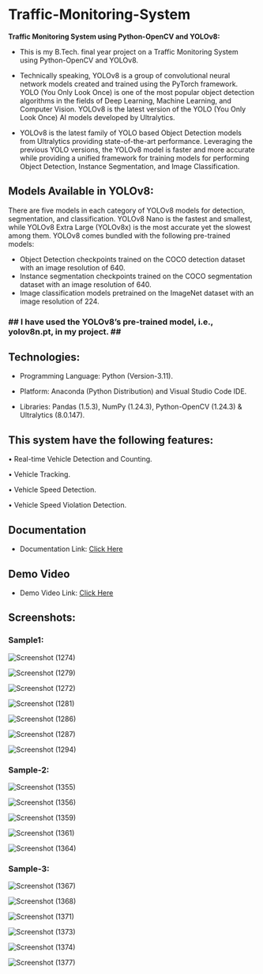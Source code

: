 <h1>Traffic-Monitoring-System</h1>


<strong>Traffic Monitoring System using Python-OpenCV and YOLOv8:</strong><br>
* This is my B.Tech. final year project on a Traffic Monitoring System using Python-OpenCV and YOLOv8.

* Technically speaking, YOLOv8 is a group of convolutional neural network models created and trained using the PyTorch framework. YOLO (You Only Look Once) is one of the most popular object detection algorithms in the fields of Deep Learning, Machine Learning, and Computer Vision. YOLOv8 is the latest version of the YOLO (You Only Look Once) AI models developed by Ultralytics.

* YOLOv8 is the latest family of YOLO based Object Detection models from Ultralytics providing state-of-the-art performance.
Leveraging the previous YOLO versions, the YOLOv8 model is faster and more accurate while providing a unified framework for training models for performing Object Detection, Instance Segmentation, and
Image Classification.

<h2>Models Available in YOLOv8:</h2>
There are five models in each category of YOLOv8 models for detection, segmentation, and classification. YOLOv8 Nano is the fastest and smallest, while YOLOv8 Extra Large (YOLOv8x) is the most accurate yet the slowest among them.
YOLOv8 comes bundled with the following pre-trained models:

* Object Detection checkpoints trained on the COCO detection dataset with an image resolution of 640.
* Instance segmentation checkpoints trained on the COCO segmentation dataset with an image resolution of 640.
* Image classification models pretrained on the ImageNet dataset with an image resolution of 224.

<h3> ## I have used the YOLOv8’s pre-trained model, i.e., yolov8n.pt, in my project. ## </h3>

<h2>Technologies:</h2>

*	Programming Language: Python (Version-3.11).

*	Platform: Anaconda (Python Distribution) and Visual Studio Code IDE.

* Libraries: Pandas (1.5.3), NumPy (1.24.3), Python-OpenCV (1.24.3) & Ultralytics (8.0.147).

<h2>This system have the following features:</h2>

•	Real-time Vehicle Detection and Counting.

•	Vehicle Tracking.

•	Vehicle Speed Detection.

•	Vehicle Speed Violation Detection.

<h2>Documentation</h2>

* Documentation Link: [Click Here](https://drive.google.com/file/d/1OnMBLyIcwFJ2WiIa2JRrJ-qPFqqA2Qul/view?usp=sharing)

<h2>Demo Video</h2>

* Demo Video Link: [Click Here](https://drive.google.com/file/d/1pibNVjfgxzfX5xYqQ4UAhhIQe-CPZM9V/view?usp=sharing)

<h2>Screenshots:</h2>

<h3>Sample1:</h3>

![Screenshot (1274)](https://github.com/DebajyotiTalukder2001/Traffic-Monitoring-System/assets/136104351/75a3a321-79f5-4ed7-87c5-5b1a45470298)



![Screenshot (1279)](https://github.com/DebajyotiTalukder2001/Traffic-Monitoring-System/assets/136104351/a23485c7-1b4e-4602-9176-fd62b7423dd3)


![Screenshot (1272)](https://github.com/DebajyotiTalukder2001/Traffic-Monitoring-System/assets/136104351/2d36c456-c31f-4010-87d5-868417e2423b)



![Screenshot (1281)](https://github.com/DebajyotiTalukder2001/Traffic-Monitoring-System/assets/136104351/339bf8bf-ba55-4b2c-be69-ad33ae803ea0)


![Screenshot (1286)](https://github.com/DebajyotiTalukder2001/Traffic-Monitoring-System/assets/136104351/3ae60b16-f27d-4254-ac2d-dde17804e77b)


![Screenshot (1287)](https://github.com/DebajyotiTalukder2001/Traffic-Monitoring-System/assets/136104351/ba7bc542-5786-46ce-bc36-70fba4b8918f)



![Screenshot (1294)](https://github.com/DebajyotiTalukder2001/Traffic-Monitoring-System/assets/136104351/b1b0c0da-b1af-4582-a9d1-21c26dd3aa42)



<h3>Sample-2:</h3>


![Screenshot (1355)](https://github.com/DebajyotiTalukder2001/Traffic-Monitoring-System/assets/136104351/f58df0e1-48a6-4b7a-8693-32aa7ad90d76)



![Screenshot (1356)](https://github.com/DebajyotiTalukder2001/Traffic-Monitoring-System/assets/136104351/68af63a8-d1ba-4e04-a223-60680a294e14)

![Screenshot (1359)](https://github.com/DebajyotiTalukder2001/Traffic-Monitoring-System/assets/136104351/9d8d3bdd-5cff-43e3-9967-66af9ee3f7db)



![Screenshot (1361)](https://github.com/DebajyotiTalukder2001/Traffic-Monitoring-System/assets/136104351/cc1fd1c9-8a84-4e8e-8c77-07fba9bec672)

![Screenshot (1364)](https://github.com/DebajyotiTalukder2001/Traffic-Monitoring-System/assets/136104351/1dfb761e-7134-4b4c-bb14-2b63de91f016)


<h3>Sample-3:</h3>

![Screenshot (1367)](https://github.com/DebajyotiTalukder2001/Traffic-Monitoring-System/assets/136104351/b5809880-5d1a-4d2e-87d6-2bc4c0613677)

![Screenshot (1368)](https://github.com/DebajyotiTalukder2001/Traffic-Monitoring-System/assets/136104351/9e474242-550a-43f6-b265-5b383e1b2e2c)



![Screenshot (1371)](https://github.com/DebajyotiTalukder2001/Traffic-Monitoring-System/assets/136104351/5c842562-044d-4808-a6a1-0736ee704766)

![Screenshot (1373)](https://github.com/DebajyotiTalukder2001/Traffic-Monitoring-System/assets/136104351/62250e42-0f94-467c-a9c5-3d86a1ad28ee)

![Screenshot (1374)](https://github.com/DebajyotiTalukder2001/Traffic-Monitoring-System/assets/136104351/a7ebb184-0245-4c85-84b6-d879be158e47)

![Screenshot (1377)](https://github.com/DebajyotiTalukder2001/Traffic-Monitoring-System/assets/136104351/d2d17ca8-6870-4749-a29b-5d6371378177)







